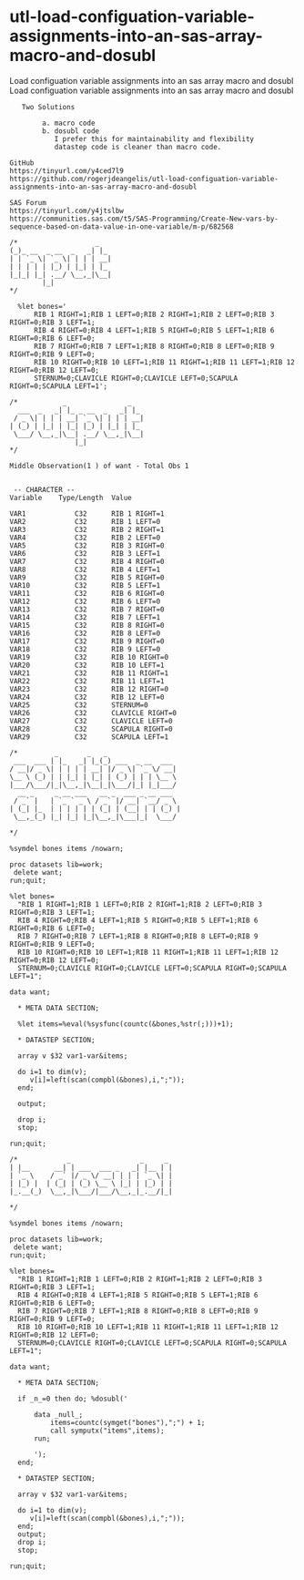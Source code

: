 # utl-load-configuation-variable-assignments-into-an-sas-array-macro-and-dosubl
Load configuation variable assignments into an sas array macro and dosubl 
    Load configuation variable assignments into an sas array macro and dosubl                                                          
                                                                                                                                       
       Two Solutions                                                                                                                   
                                                                                                                                       
            a. macro code                                                                                                              
            b. dosubl code                                                                                                             
               I prefer this for maintainability and flexibility                                                                       
               datastep code is cleaner than macro code.                                                                               
                                                                                                                                       
    GitHub                                                                                                                             
    https://tinyurl.com/y4ced7l9                                                                                                       
    https://github.com/rogerjdeangelis/utl-load-configuation-variable-assignments-into-an-sas-array-macro-and-dosubl                   
                                                                                                                                       
    SAS Forum                                                                                                                          
    https://tinyurl.com/y4jtslbw                                                                                                       
    https://communities.sas.com/t5/SAS-Programming/Create-New-vars-by-sequence-based-on-data-value-in-one-variable/m-p/682568          
                                                                                                                                       
    /*                   _                                                                                                             
    (_)_ __  _ __  _   _| |_                                                                                                           
    | | `_ \| `_ \| | | | __|                                                                                                          
    | | | | | |_) | |_| | |_                                                                                                           
    |_|_| |_| .__/ \__,_|\__|                                                                                                          
            |_|                                                                                                                        
    */                                                                                                                                 
                                                                                                                                       
      %let bones='                                                                                                                     
          RIB 1 RIGHT=1;RIB 1 LEFT=0;RIB 2 RIGHT=1;RIB 2 LEFT=0;RIB 3 RIGHT=0;RIB 3 LEFT=1;                                            
          RIB 4 RIGHT=0;RIB 4 LEFT=1;RIB 5 RIGHT=0;RIB 5 LEFT=1;RIB 6 RIGHT=0;RIB 6 LEFT=0;                                            
          RIB 7 RIGHT=0;RIB 7 LEFT=1;RIB 8 RIGHT=0;RIB 8 LEFT=0;RIB 9 RIGHT=0;RIB 9 LEFT=0;                                            
          RIB 10 RIGHT=0;RIB 10 LEFT=1;RIB 11 RIGHT=1;RIB 11 LEFT=1;RIB 12 RIGHT=0;RIB 12 LEFT=0;                                      
          STERNUM=0;CLAVICLE RIGHT=0;CLAVICLE LEFT=0;SCAPULA RIGHT=0;SCAPULA LEFT=1';                                                  
                                                                                                                                       
    /*           _               _                                                                                                     
      ___  _   _| |_ _ __  _   _| |_                                                                                                   
     / _ \| | | | __| `_ \| | | | __|                                                                                                  
    | (_) | |_| | |_| |_) | |_| | |_                                                                                                   
     \___/ \__,_|\__| .__/ \__,_|\__|                                                                                                  
                    |_|                                                                                                                
    */                                                                                                                                 
                                                                                                                                       
    Middle Observation(1 ) of want - Total Obs 1                                                                                       
                                                                                                                                       
                                                                                                                                       
     -- CHARACTER --                                                                                                                   
    Variable    Type/Length  Value                                                                                                     
                                                                                                                                       
    VAR1            C32      RIB 1 RIGHT=1                                                                                             
    VAR2            C32      RIB 1 LEFT=0                                                                                              
    VAR3            C32      RIB 2 RIGHT=1                                                                                             
    VAR4            C32      RIB 2 LEFT=0                                                                                              
    VAR5            C32      RIB 3 RIGHT=0                                                                                             
    VAR6            C32      RIB 3 LEFT=1                                                                                              
    VAR7            C32      RIB 4 RIGHT=0                                                                                             
    VAR8            C32      RIB 4 LEFT=1                                                                                              
    VAR9            C32      RIB 5 RIGHT=0                                                                                             
    VAR10           C32      RIB 5 LEFT=1                                                                                              
    VAR11           C32      RIB 6 RIGHT=0                                                                                             
    VAR12           C32      RIB 6 LEFT=0                                                                                              
    VAR13           C32      RIB 7 RIGHT=0                                                                                             
    VAR14           C32      RIB 7 LEFT=1                                                                                              
    VAR15           C32      RIB 8 RIGHT=0                                                                                             
    VAR16           C32      RIB 8 LEFT=0                                                                                              
    VAR17           C32      RIB 9 RIGHT=0                                                                                             
    VAR18           C32      RIB 9 LEFT=0                                                                                              
    VAR19           C32      RIB 10 RIGHT=0                                                                                            
    VAR20           C32      RIB 10 LEFT=1                                                                                             
    VAR21           C32      RIB 11 RIGHT=1                                                                                            
    VAR22           C32      RIB 11 LEFT=1                                                                                             
    VAR23           C32      RIB 12 RIGHT=0                                                                                            
    VAR24           C32      RIB 12 LEFT=0                                                                                             
    VAR25           C32      STERNUM=0                                                                                                 
    VAR26           C32      CLAVICLE RIGHT=0                                                                                          
    VAR27           C32      CLAVICLE LEFT=0                                                                                           
    VAR28           C32      SCAPULA RIGHT=0                                                                                           
    VAR29           C32      SCAPULA LEFT=1                                                                                            
                                                                                                                                       
    /*         _       _   _                                                                                                           
     ___  ___ | |_   _| |_(_) ___  _ __  ___                                                                                           
    / __|/ _ \| | | | | __| |/ _ \| `_ \/ __|                                                                                          
    \__ \ (_) | | |_| | |_| | (_) | | | \__ \                                                                                          
    |___/\___/|_|\__,_|\__|_|\___/|_| |_|___/                                                                                          
      __ _     _ __ ___   __ _  ___ _ __ ___                                                                                           
     / _` |   | `_ ` _ \ / _` |/ __| `__/ _ \                                                                                          
    | (_| |_  | | | | | | (_| | (__| | | (_) |                                                                                         
     \__,_(_) |_| |_| |_|\__,_|\___|_|  \___/                                                                                          
                                                                                                                                       
    */                                                                                                                                 
                                                                                                                                       
    %symdel bones items /nowarn;                                                                                                       
                                                                                                                                       
    proc datasets lib=work;                                                                                                            
     delete want;                                                                                                                      
    run;quit;                                                                                                                          
                                                                                                                                       
    %let bones=                                                                                                                        
      "RIB 1 RIGHT=1;RIB 1 LEFT=0;RIB 2 RIGHT=1;RIB 2 LEFT=0;RIB 3 RIGHT=0;RIB 3 LEFT=1;                                               
      RIB 4 RIGHT=0;RIB 4 LEFT=1;RIB 5 RIGHT=0;RIB 5 LEFT=1;RIB 6 RIGHT=0;RIB 6 LEFT=0;                                                
      RIB 7 RIGHT=0;RIB 7 LEFT=1;RIB 8 RIGHT=0;RIB 8 LEFT=0;RIB 9 RIGHT=0;RIB 9 LEFT=0;                                                
      RIB 10 RIGHT=0;RIB 10 LEFT=1;RIB 11 RIGHT=1;RIB 11 LEFT=1;RIB 12 RIGHT=0;RIB 12 LEFT=0;                                          
      STERNUM=0;CLAVICLE RIGHT=0;CLAVICLE LEFT=0;SCAPULA RIGHT=0;SCAPULA LEFT=1";                                                      
                                                                                                                                       
    data want;                                                                                                                         
                                                                                                                                       
      * META DATA SECTION;                                                                                                             
                                                                                                                                       
      %let items=%eval(%sysfunc(countc(&bones,%str(;)))+1);                                                                            
                                                                                                                                       
      * DATASTEP SECTION;                                                                                                              
                                                                                                                                       
      array v $32 var1-var&items;                                                                                                      
                                                                                                                                       
      do i=1 to dim(v);                                                                                                                
         v[i]=left(scan(compbl(&bones),i,";"));                                                                                        
      end;                                                                                                                             
                                                                                                                                       
      output;                                                                                                                          
                                                                                                                                       
      drop i;                                                                                                                          
      stop;                                                                                                                            
                                                                                                                                       
    run;quit;                                                                                                                          
                                                                                                                                       
    /*            _                 _     _                                                                                            
    | |__      __| | ___  ___ _   _| |__ | |                                                                                           
    | `_ \    / _` |/ _ \/ __| | | | `_ \| |                                                                                           
    | |_) |  | (_| | (_) \__ \ |_| | |_) | |                                                                                           
    |_.__(_)  \__,_|\___/|___/\__,_|_.__/|_|                                                                                           
                                                                                                                                       
    */                                                                                                                                 
                                                                                                                                       
    %symdel bones items /nowarn;                                                                                                       
                                                                                                                                       
    proc datasets lib=work;                                                                                                            
     delete want;                                                                                                                      
    run;quit;                                                                                                                          
                                                                                                                                       
    %let bones=                                                                                                                        
      "RIB 1 RIGHT=1;RIB 1 LEFT=0;RIB 2 RIGHT=1;RIB 2 LEFT=0;RIB 3 RIGHT=0;RIB 3 LEFT=1;                                               
      RIB 4 RIGHT=0;RIB 4 LEFT=1;RIB 5 RIGHT=0;RIB 5 LEFT=1;RIB 6 RIGHT=0;RIB 6 LEFT=0;                                                
      RIB 7 RIGHT=0;RIB 7 LEFT=1;RIB 8 RIGHT=0;RIB 8 LEFT=0;RIB 9 RIGHT=0;RIB 9 LEFT=0;                                                
      RIB 10 RIGHT=0;RIB 10 LEFT=1;RIB 11 RIGHT=1;RIB 11 LEFT=1;RIB 12 RIGHT=0;RIB 12 LEFT=0;                                          
      STERNUM=0;CLAVICLE RIGHT=0;CLAVICLE LEFT=0;SCAPULA RIGHT=0;SCAPULA LEFT=1";                                                      
                                                                                                                                       
    data want;                                                                                                                         
                                                                                                                                       
      * META DATA SECTION;                                                                                                             
                                                                                                                                       
      if _n_=0 then do; %dosubl('                                                                                                      
                                                                                                                                       
          data _null_;                                                                                                                 
              items=countc(symget("bones"),";") + 1;                                                                                   
              call symputx("items",items);                                                                                             
          run;                                                                                                                         
                                                                                                                                       
          ');                                                                                                                          
      end;                                                                                                                             
                                                                                                                                       
      * DATASTEP SECTION;                                                                                                              
                                                                                                                                       
      array v $32 var1-var&items;                                                                                                      
                                                                                                                                       
      do i=1 to dim(v);                                                                                                                
         v[i]=left(scan(compbl(&bones),i,";"));                                                                                        
      end;                                                                                                                             
      output;                                                                                                                          
      drop i;                                                                                                                          
      stop;                                                                                                                            
                                                                                                                                       
    run;quit;                                                                                                                          
                                                                                                                                       
